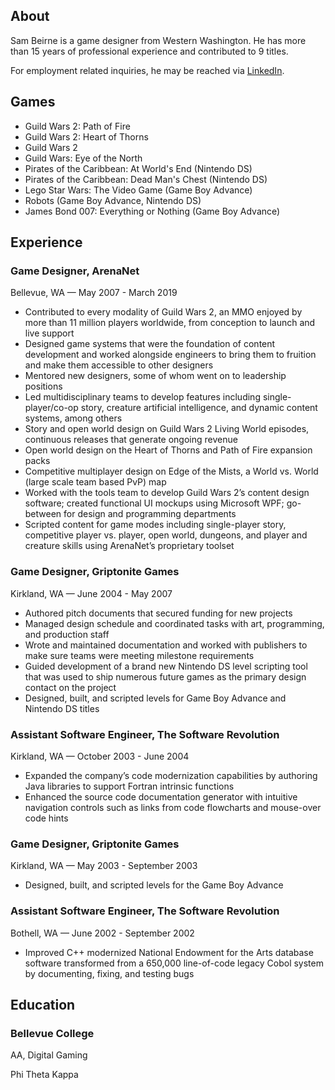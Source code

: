 ## About

Sam Beirne is a game designer from Western Washington. He has more than 15 years of professional experience and contributed to 9 titles.

For employment related inquiries, he may be reached via [LinkedIn](https://www.linkedin.com/in/sambeirne).

## Games

- Guild Wars 2: Path of Fire
- Guild Wars 2: Heart of Thorns
- Guild Wars 2
- Guild Wars: Eye of the North
- Pirates of the Caribbean: At World's End (Nintendo DS)
- Pirates of the Caribbean: Dead Man's Chest (Nintendo DS)
- Lego Star Wars: The Video Game (Game Boy Advance)
- Robots (Game Boy Advance, Nintendo DS)
- James Bond 007: Everything or Nothing (Game Boy Advance)

## Experience

### Game Designer, ArenaNet
Bellevue, WA — May 2007 - March 2019

- Contributed to every modality of Guild Wars 2, an MMO enjoyed by more than 11 million players worldwide, from conception to launch and live support
- Designed game systems that were the foundation of content development and worked alongside engineers to bring them to fruition and make them accessible to other designers
- Mentored new designers, some of whom went on to leadership positions
- Led multidisciplinary teams to develop features including single-player/co-op story, creature artificial intelligence, and dynamic content systems, among others
- Story and open world design on Guild Wars 2 Living World episodes, continuous releases that generate ongoing revenue
- Open world design on the Heart of Thorns and Path of Fire expansion packs
- Competitive multiplayer design on Edge of the Mists, a World vs. World (large scale team based PvP) map
- Worked with the tools team to develop Guild Wars 2’s content design software; created functional UI mockups using Microsoft WPF; go-between for design and programming departments
- Scripted content for game modes including single-player story, competitive player vs. player, open world, dungeons, and player and creature skills using ArenaNet’s proprietary toolset

### Game Designer, Griptonite Games
Kirkland, WA — June 2004 - May 2007

- Authored pitch documents that secured funding for new projects
- Managed design schedule and coordinated tasks with art, programming, and production staff
- Wrote and maintained documentation and worked with publishers to make sure teams were meeting milestone requirements
- Guided development of a brand new Nintendo DS level scripting tool that was used to ship numerous future games as the primary design contact on the project
- Designed, built, and scripted levels for Game Boy Advance and Nintendo DS titles

### Assistant Software Engineer, The Software Revolution
Kirkland, WA — October 2003 - June 2004

- Expanded the company’s code modernization capabilities by authoring Java libraries to support Fortran intrinsic functions
- Enhanced the source code documentation generator with intuitive navigation controls such as links from code flowcharts and mouse-over code hints

### Game Designer, Griptonite Games
Kirkland, WA — May 2003 - September 2003

- Designed, built, and scripted levels for the Game Boy Advance

### Assistant Software Engineer, The Software Revolution
Bothell, WA — June 2002 - September 2002

- Improved C++ modernized National Endowment for the Arts database software transformed from a 650,000 line-of-code legacy Cobol system by documenting, fixing, and testing bugs

## Education
### Bellevue College
AA, Digital Gaming

Phi Theta Kappa
